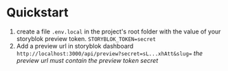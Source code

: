 # Quickstart

1. create a file `.env.local` in the project's root folder with the value of your storyblok preview token. `STORYBLOK_TOKEN=secret`
2. Add a preview url in storyblok dashboard `http://localhost:3000/api/preview?secret=sL...xhAtt&slug=`
   _the preview url must contain the preview token secret_
